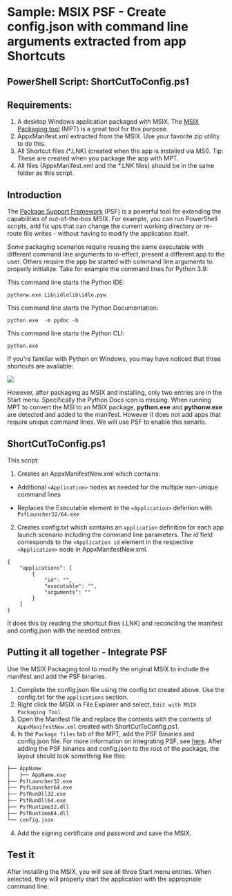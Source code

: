 # Sample: MSIX PSF - Create config.json with command line arguments extracted from app Shortcuts 

## PowerShell Script: ShortCutToConfig.ps1

## Requirements:

1. A desktop Windows application packaged with MSIX. The [MSIX Packaging tool](https://www.microsoft.com/en-us/p/msix-packaging-tool/9n5lw3jbcxkf) (MPT) is a great tool for this purpose.
1. AppxManifest.xml extracted from the MSIX. Use your favorite zip utility to do this.
2. All Shortcut files (*.LNK) (created when the app is installed via MSI). Tip: These are created when you package the app with MPT.
3. All files (AppxManifest.xml and the *.LNK files) should be in the same folder as this script.

## Introduction

The [Package Support Framework](https://github.com/Microsoft/MSIX-PackageSupportFramework/) (PSF) is a powerful tool for extending the capabilities of out-of-the-box MSIX. For example, you can run PowerShell scripts, add fix ups that can change the current working directory or re-route file writes - without having to modify the application itself. 

Some packaging scenarios require reusing the same executable with different command line arguments to in-effect, present a different app to the user.  Others require the app be started with command line arguments to properly initialize. Take for example the command lines for Python 3.9:

This command line starts the Python IDE:

```pythonw.exe Lib\idlelib\idle.pyw```

This command line starts the Python Documentation:

```python.exe  -m pydoc -b```

This command line starts the Python CLI:

```python.exe```

If you're familiar with Python on Windows, you may have noticed that three shortcuts are available:

![](images/pythonstartmenu.png)

However, after packaging as MSIX and installing, only two entries are in the Start menu. Specifically the Python Docs icon is missing. When running MPT to convert the MSI to an MSIX package, **python.exe** and **pythonw.exe** are detected and added to the manifest. However it does not add apps that require unique command lines. We will use PSF to enable this senario.

## ShortCutToConfig.ps1

This script:
1. Creates an AppxManifestNew.xml which contains:

* Additional ```<Application>``` nodes as needed for the multiple non-unique command lines

* Replaces the Executable element in the ```<Application>``` defintion with ```PsfLauncher32/64.exe```

2. Creates config.txt which contains an ```application``` definition for each app launch scenario including the command line parameters. The *id* field corresponds to the ```<Application id``` element in the respective ```<Application>``` node in AppxManifestNew.xml.

```
{
    "applications": [
        {
            "id": "",
            "executable": "",
            "arguments": ""
        }
    ]
}
```

It does this by reading the shortcut files (.LNK) and reconciling the manifest and config.json with the needed entries.

## Putting it all together - Integrate PSF

Use the MSIX Packaging tool to modify the original MSIX to include the manifest and add the PSF binaries.
1. Complete the config.json file using the config.txt created above. Use the config.txt for the ```applications``` section.
1. Right click the MSIX in File Explorer and select, ```Edit with MSIX Packaging Tool```.
2. Open the Manifest file and replace the contents with the contents of ```AppxManifestNew.xml``` created with ShortCutToConfig.ps1. 
3. In the ```Package files``` tab of the MPT, add the PSF Binaries and config.json file. For more information on integrating PSF, see [here](https://docs.microsoft.com/en-us/windows/msix/psf/create-shortcut-with-script-package-support-framework#get-the-psf-files). After adding the PSF binaries and config.json to the root of the package, the layout should look something like this:
```txt
├── AppName
│   ├── AppName.exe
├── PsfLauncher32.exe
├── PsfLauncher64.exe
├── PsfRunDll32.exe
├── PsfRunDll64.exe
├── PsfRuntime32.dll
├── PsfRuntime64.dll
└── config.json
```
4. Add the signing certificate and password and save the MSIX.

## Test it

After installing the MSIX, you will see all three Start menu entries. When selected, they will properly start the application with the appropriate command line.
